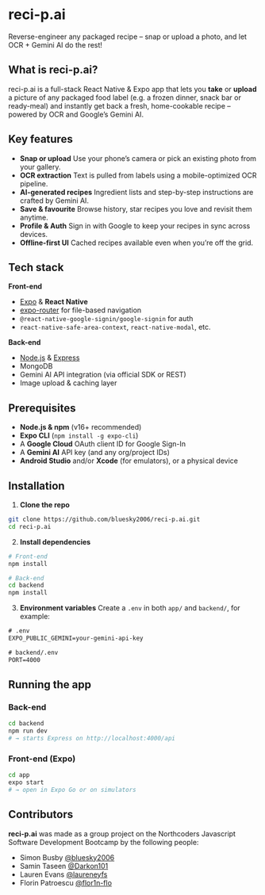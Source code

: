 # reci-p.ai

Reverse-engineer any packaged recipe – snap or upload a photo, and let OCR + Gemini AI do the rest!


## What is reci-p.ai?

reci-p.ai is a full-stack React Native & Expo app that lets you **take** or **upload** a picture of any packaged food label (e.g. a frozen dinner, snack bar or ready-meal) and instantly get back a fresh, home-cookable recipe – powered by OCR and Google’s Gemini AI.

## Key features

* **Snap or upload**
 Use your phone’s camera or pick an existing photo from your gallery.
* **OCR extraction**
 Text is pulled from labels using a mobile-optimized OCR pipeline.
* **AI-generated recipes**
 Ingredient lists and step-by-step instructions are crafted by Gemini AI.
* **Save & favourite**
 Browse history, star recipes you love and revisit them anytime.
* **Profile & Auth**
 Sign in with Google to keep your recipes in sync across devices.
* **Offline-first UI**
 Cached recipes available even when you’re off the grid.

## Tech stack

**Front-end**

* [Expo](https://expo.dev/) & **React Native**
* [expo-router](https://expo.github.io/router/) for file-based navigation
* `@react-native-google-signin/google-signin` for auth
* `react-native-safe-area-context`, `react-native-modal`, etc.

**Back-end**

* [Node.js](https://nodejs.org/) & [Express](https://expressjs.com/)
* MongoDB
* Gemini AI API integration (via official SDK or REST)
* Image upload & caching layer

## Prerequisites

* **Node.js & npm** (v16+ recommended)
* **Expo CLI** (`npm install -g expo-cli`)
* A **Google Cloud** OAuth client ID for Google Sign-In
* A **Gemini AI** API key (and any org/project IDs)
* **Android Studio** and/or **Xcode** (for emulators), or a physical device

## Installation

1. **Clone the repo**

 ```bash
 git clone https://github.com/bluesky2006/reci-p.ai.git
 cd reci-p.ai
 ```

2. **Install dependencies**

 ```bash
 # Front-end
 npm install

 # Back-end
 cd backend
 npm install
 ```

3. **Environment variables**
 Create a `.env` in both `app/` and `backend/`, for example:

 ```txt
 # .env
 EXPO_PUBLIC_GEMINI=your-gemini-api-key

 # backend/.env
 PORT=4000
 ```

## Running the app

### Back-end

```bash
cd backend
npm run dev
# → starts Express on http://localhost:4000/api
```

### Front-end (Expo)

```bash
cd app
expo start
# → open in Expo Go or on simulators
```

## Contributors

**reci-p.ai** was made as a group project on the Northcoders Javascript Software Development Bootcamp by the following people:

- Simon Busby [@bluesky2006](https://github.com/bluesky2006)  
- Samin Taseen [@Darkon101](https://github.com/Darkon101)  
- Lauren Evans [@laureneyfs](https://github.com/laureneyfs)  
- Florin Patroescu [@flor1n-flo](https://github.com/flor1n-flo)
